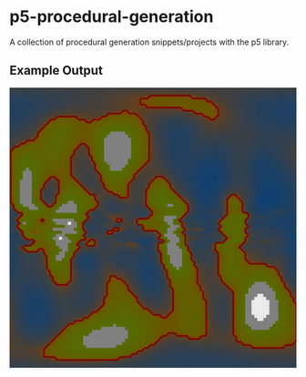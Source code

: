 # p5-procedural-generation

A collection of procedural generation snippets/projects with the p5 library.

## Example Output
 
<img src="docs/images/example-output.jpg" />
